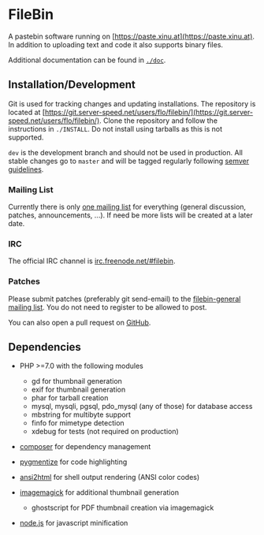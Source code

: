# FileBin

A pastebin software running on [https://paste.xinu.at](https://paste.xinu.at).
In addition to uploading text and code it also supports binary files.

Additional documentation can be found in [`./doc`](doc/).

## Installation/Development

Git is used for tracking changes and updating installations. The repository is
located at [https://git.server-speed.net/users/flo/filebin/](https://git.server-speed.net/users/flo/filebin/).
Clone the repository and follow the instructions in `./INSTALL`. Do not
install using tarballs as this is not supported.

`dev` is the development branch and should not be used in production. All
stable changes go to `master` and will be tagged regularly following [semver
guidelines](http://semver.org/).

### Mailing List

Currently there is only [one mailing
list](https://lists.server-speed.net/listinfo/filebin-general) for everything
(general discussion, patches, announcements, ...). If need be more lists will be
created at a later date.

### IRC

The official IRC channel is [irc.freenode.net/#filebin](irc://irc.freenode.net/#filebin).

### Patches

Please submit patches (preferably git send-email) to the [filebin-general
mailing list](https://lists.server-speed.net/listinfo/filebin-general). You do
not need to register to be allowed to post.

You can also open a pull request on [GitHub](https://github.com/Bluewind/filebin).


## Dependencies

*  PHP >=7.0 with the following modules
    * gd for thumbnail generation
    * exif for thumbnail generation
    * phar for tarball creation
    * mysql, mysqli, pgsql, pdo_mysql (any of those) for database access
	* mbstring for multibyte support
	* finfo for mimetype detection
	* xdebug for tests (not required on production)

*  [composer](https://getcomposer.org/) for dependency management
*  [pygmentize](http://pygments.org/) for code highlighting
*  [ansi2html](http://pypi.python.org/pypi/ansi2html) for shell output rendering (ANSI color codes)
*  [imagemagick](http://www.imagemagick.org/) for additional thumbnail generation
	* ghostscript for PDF thumbnail creation via imagemagick
*  [node.js](https://nodejs.org/) for javascript minification

